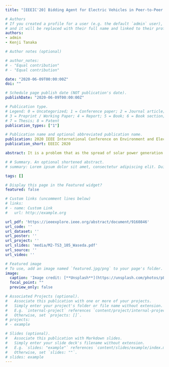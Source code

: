 ```yaml
---
title: "[EEEIC'20] Bidding Agent for Electric Vehicles in Peer-to-Peer Electricity Trading Market considering uncertainty"

# Authors
# If you created a profile for a user (e.g. the default `admin` user), write the username (folder name) here 
# and it will be replaced with their full name and linked to their profile.
authors:
- admin
- Kenji Tanaka

# Author notes (optional)

# author_notes:
# - "Equal contribution"
# - "Equal contribution"

date: "2020-06-09T00:00:00Z"
doi: ""

# Schedule page publish date (NOT publication's date).
publishDate: "2020-06-09T00:00:00Z"

# Publication type.
# Legend: 0 = Uncategorized; 1 = Conference paper; 2 = Journal article;
# 3 = Preprint / Working Paper; 4 = Report; 5 = Book; 6 = Book section;
# 7 = Thesis; 8 = Patent
publication_types: ["1"]

# Publication name and optional abbreviated publication name.
publication: 2020 IEEE International Conference on Environment and Electrical Engineering and 2020 IEEE Industrial and Commercial Power Systems Europe
publication_short: EEEIC 2020

abstract: It is a problem that as the spread of solar power generation expands, the net power demand sharply fluctuates between day and night. The P2P (Peer to Peer) Electricity Market is expected to be a solution when accumulator-users play an important role. In such background, widespread EVs are expected to participate in the P2P market and utilize the battery storage. However, in previous research, only simulation and effect verification under an ideal condition were conducted and no EV bidding agent which works in the real situation was proposed. Therefore, in this paper, a whole system of a robust automatic bidding agent of EV which works in the real situation is proposed, and case studies based on the actual EV driving data were conducted. The results show that even EVs are running irregularly, proposed EV bidding agent was able to realize benefits for EV-users and leveling effect of the power demand through the day.

# # Summary. An optional shortened abstract.
# summary: Lorem ipsum dolor sit amet, consectetur adipiscing elit. Duis posuere tellus ac convallis placerat. Proin tincidunt magna sed ex sollicitudin condimentum.

tags: []

# Display this page in the Featured widget?
featured: false

# Custom links (uncomment lines below)
# links:
# - name: Custom Link
#   url: http://example.org

url_pdf: 'https://ieeexplore.ieee.org/abstract/document/9160846'
url_code: ''
url_dataset: ''
url_poster: ''
url_project: ''
url_slides: 'media/M2-TS3_105_Waseda.pdf'
url_source: ''
url_video: ''

# Featured image
# To use, add an image named `featured.jpg/png` to your page's folder. 
image:
  caption: 'Image credit: [**Unsplash**](https://unsplash.com/photos/pLCdAaMFLTE)'
  focal_point: ""
  preview_only: false

# Associated Projects (optional).
#   Associate this publication with one or more of your projects.
#   Simply enter your project's folder or file name without extension.
#   E.g. `internal-project` references `content/project/internal-project/index.md`.
#   Otherwise, set `projects: []`.
# projects:
# - example

# Slides (optional).
#   Associate this publication with Markdown slides.
#   Simply enter your slide deck's filename without extension.
#   E.g. `slides: "example"` references `content/slides/example/index.md`.
#   Otherwise, set `slides: ""`.
# slides: example
---
```

<!-- 
{{% callout note %}}
Click the *Cite* button above to demo the feature to enable visitors to import publication metadata into their reference management software.
{{% /callout %}}

{{% callout note %}}
Create your slides in Markdown - click the *Slides* button to check out the example.
{{% /callout %}}

Supplementary notes can be added here, including [code, math, and images](https://wowchemy.com/docs/writing-markdown-latex/). -->

